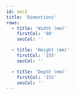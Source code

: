 ```yaml
---
id: sec2
title: 'Dimentions'
rows:
  - title: 'Width (mm)'
    firstCol: '80'
    secCol: ''

  - title: 'Height (mm)'
    firstCol: '155'
    secCol: ''

  - title: 'Depth (mm)'
    firstCol: '155'
    secCol: ''
---
```

